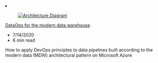 <!-- This file is automatically generated by build/architectures/build_index.py. Any updates will be lost. -->

<!-- markdownlint-disable MD033 -->

<li class="grid-item item-column" data-categories="Databases ">
<article class="card">
    <div class="card-header has-margin-bottom-none" aria-hidden="true">
        <figure class="image diagram has-height-175 has-overflow-hidden level">
            <a href="/azure/architecture/example-scenario/data-warehouse/dataops-mdw"><img src="/azure/architecture/browse/thumbs/dataops-mdw.png" class="diagram" alt="Architecture Diagram" data-linktype="relative-path"></a>
        </figure>
    </div>
    <div class="card-content">
        <a class="card-content-title has-margin-top-none" href="/azure/architecture/example-scenario/data-warehouse/dataops-mdw">
            <p>DataOps for the modern data warehouse</p>
        </a>
        <ul class="card-content-metadata">
            <li>7/14/2020</li>
            <li>6 min read</li>
        </ul>
        <p class="card-content-description">How to apply DevOps principles to data pipelines built according to the modern data  (MDW) architectural pattern on Microsoft Azure</p>
        <div class="bottom-to-top-fade is-hidden-mobile"></div>
    </div>
</article>
</li>

